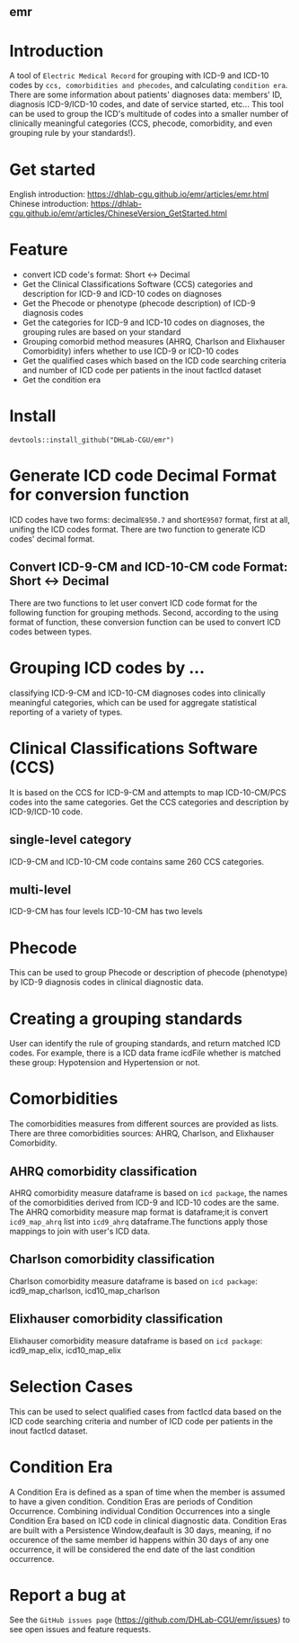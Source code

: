 ## emr
# Introduction
A tool of `Electric Medical Record` for grouping with ICD-9 and ICD-10 codes by `ccs, comorbidities and phecodes`, and calculating `condition era`. 
There are some information about patients' diagnoses data: members' ID, diagnosis ICD-9/ICD-10 codes, and date of service started, etc...
This tool can be used to group the ICD's multitude of codes into a smaller number of clinically meaningful categories (CCS, phecode, comorbidity, and even grouping rule by your standards!). 
# Get started
English introduction: https://dhlab-cgu.github.io/emr/articles/emr.html
Chinese introduction: https://dhlab-cgu.github.io/emr/articles/ChineseVersion_GetStarted.html
# Feature
- convert ICD code's format: Short <-> Decimal
- Get the Clinical Classifications Software (CCS) categories and description for ICD-9 and ICD-10 codes on diagnoses
- Get the Phecode or phenotype (phecode description) of ICD-9 diagnosis codes
- Get the categories for ICD-9 and ICD-10 codes on diagnoses, the grouping  rules are based on your standard
- Grouping comorbid method measures (AHRQ, Charlson and Elixhauser Comorbidity) infers whether to use ICD-9 or ICD-10 codes
- Get the qualified cases which based on the ICD code searching criteria and number of ICD code per patients in the inout factIcd dataset
- Get the condition era

# Install
```{R}
devtools::install_github("DHLab-CGU/emr")
```
# Generate ICD code Decimal Format for conversion function
ICD codes have two forms: decimal`E950.7` and short`E9507` format, first at all, unifing the ICD codes format.
There are two function to generate ICD codes' decimal format.
## Convert ICD-9-CM and ICD-10-CM code Format: Short <-> Decimal
There are two functions to let user convert ICD code format  for the following function for grouping methods.
Second, according to the using format of function, these conversion function can be used to convert ICD codes between types.
# Grouping ICD codes by ...
classifying ICD-9-CM and ICD-10-CM diagnoses codes into clinically meaningful categories, which can be used for aggregate statistical reporting of a variety of types.
# Clinical Classifications Software (CCS)
It is based on the CCS for ICD-9-CM and attempts to map ICD-10-CM/PCS codes into the same categories. Get the CCS categories and description by ICD-9/ICD-10 code.
## single-level category
ICD-9-CM and ICD-10-CM code contains same 260 CCS categories.
## multi-level
ICD-9-CM has four levels
ICD-10-CM has two levels
# Phecode
This can be used to group Phecode or description of phecode (phenotype) by ICD-9 diagnosis codes in clinical diagnostic data.
# Creating a grouping standards
User can identify the rule of grouping standards, and return matched ICD codes. For example, there is a ICD data frame icdFile whether is matched these group: Hypotension and Hypertension or not.
# Comorbidities
The comorbidities measures from different sources are provided as lists. There are three comorbidities sources: AHRQ, Charlson, and Elixhauser Comorbidity.
## AHRQ comorbidity classification
AHRQ comorbidity measure dataframe is based on `icd package`, the names of the comorbidities derived from ICD-9 and ICD-10 codes are the same.
The AHRQ comorbidity measure map format is dataframe;it is convert `icd9_map_ahrq` list into `icd9_ahrq` dataframe.The functions apply those mappings to join with user's ICD data.
## Charlson comorbidity classification
Charlson comorbidity measure dataframe is based on `icd package`: icd9_map_charlson, icd10_map_charlson
## Elixhauser comorbidity classification
Elixhauser comorbidity measure dataframe is based on `icd package`: icd9_map_elix, icd10_map_elix
# Selection Cases
This can be used to select qualified cases from factIcd data based on the ICD code searching criteria and number of ICD code per patients in the inout factIcd dataset.
# Condition Era
A Condition Era is defined as a span of time when the member is assumed to have a given condition.
Condition Eras are periods of Condition Occurrence. Combining individual Condition Occurrences into a single Condition Era based on ICD code in clinical diagnostic data. Condition Eras are built with a Persistence Window,deafault is 30 days, meaning, if no occurence of the same member id happens within 30 days of any one occurrence, it will be considered the end date of the last condition occurrence.
# Report a bug at 
See the `GitHub issues page` (https://github.com/DHLab-CGU/emr/issues) to see open issues and feature requests. 


